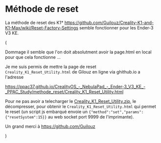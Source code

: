 # Méthode de reset

La méthode de reset des K1* https://github.com/Guilouz/Creality-K1-and-K1-Max/wiki/Reset-Factory-Settings semble fonctionner pour les Ender-3 V3 KE.

(

Dommage il semble que l'on doit absolutment avoir la page.html en local pour que cela fonctionne ...


Je me suis permis de mettre la page de reset `Creality_K1_Reset_Utility.html` de Gilouz en ligne via ghithub.io a l'adresse

https://ppac37.github.io/CrealityOS_-_NebulaPad_-_Ender-3_V3_KE_-_PPAC_Study/methode_reset/Creality_K1_Reset_Utility.html

Pour ne pas avoir a telecharger le [Creality_K1_Reset_Utility.zip](https://github.com/Guilouz/Creality-K1-and-K1-Max/raw/main/Scripts/Creality_K1_Reset_Utility.zip), le décompresser, pour obtenir le `Creality_K1_Reset_Utility.html` qui permet le reset (un script js embarqué envoie un `{"method":"set","params":{"resetSystem":15}}` au web socket port 9999 de l'imprimante).

Un grand merci à https://github.com/Guilouz

)



